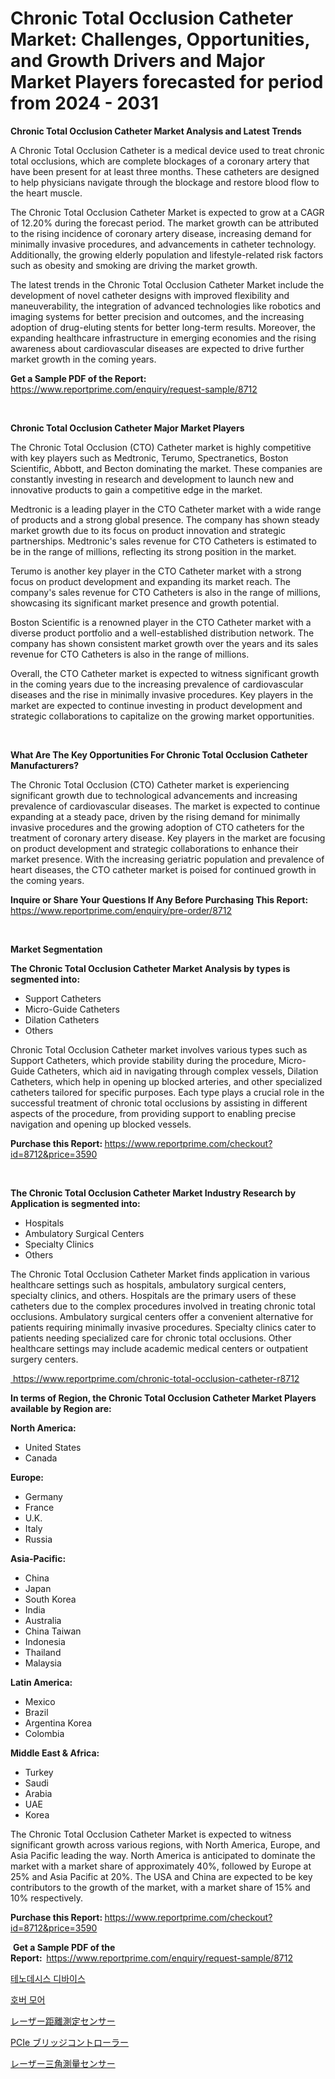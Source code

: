<p><h1>Chronic Total Occlusion Catheter Market: Challenges, Opportunities, and Growth Drivers and Major Market Players forecasted for period from 2024 - 2031</h1></p><p><strong>Chronic Total Occlusion Catheter Market Analysis and Latest Trends</strong></p>
<p><p>A Chronic Total Occlusion Catheter is a medical device used to treat chronic total occlusions, which are complete blockages of a coronary artery that have been present for at least three months. These catheters are designed to help physicians navigate through the blockage and restore blood flow to the heart muscle.</p><p>The Chronic Total Occlusion Catheter Market is expected to grow at a CAGR of 12.20% during the forecast period. The market growth can be attributed to the rising incidence of coronary artery disease, increasing demand for minimally invasive procedures, and advancements in catheter technology. Additionally, the growing elderly population and lifestyle-related risk factors such as obesity and smoking are driving the market growth.</p><p>The latest trends in the Chronic Total Occlusion Catheter Market include the development of novel catheter designs with improved flexibility and maneuverability, the integration of advanced technologies like robotics and imaging systems for better precision and outcomes, and the increasing adoption of drug-eluting stents for better long-term results. Moreover, the expanding healthcare infrastructure in emerging economies and the rising awareness about cardiovascular diseases are expected to drive further market growth in the coming years.</p></p>
<p><strong>Get a Sample PDF of the Report:&nbsp;</strong> <a href="https://www.reportprime.com/enquiry/request-sample/8712">https://www.reportprime.com/enquiry/request-sample/8712</a></p>
<p>&nbsp;</p>
<p><strong>Chronic Total Occlusion Catheter Major Market Players</strong></p>
<p><p>The Chronic Total Occlusion (CTO) Catheter market is highly competitive with key players such as Medtronic, Terumo, Spectranetics, Boston Scientific, Abbott, and Becton dominating the market. These companies are constantly investing in research and development to launch new and innovative products to gain a competitive edge in the market.</p><p>Medtronic is a leading player in the CTO Catheter market with a wide range of products and a strong global presence. The company has shown steady market growth due to its focus on product innovation and strategic partnerships. Medtronic's sales revenue for CTO Catheters is estimated to be in the range of millions, reflecting its strong position in the market.</p><p>Terumo is another key player in the CTO Catheter market with a strong focus on product development and expanding its market reach. The company's sales revenue for CTO Catheters is also in the range of millions, showcasing its significant market presence and growth potential.</p><p>Boston Scientific is a renowned player in the CTO Catheter market with a diverse product portfolio and a well-established distribution network. The company has shown consistent market growth over the years and its sales revenue for CTO Catheters is also in the range of millions.</p><p>Overall, the CTO Catheter market is expected to witness significant growth in the coming years due to the increasing prevalence of cardiovascular diseases and the rise in minimally invasive procedures. Key players in the market are expected to continue investing in product development and strategic collaborations to capitalize on the growing market opportunities.</p></p>
<p>&nbsp;</p>
<p><strong>What Are The Key Opportunities For Chronic Total Occlusion Catheter Manufacturers?</strong></p>
<p><p>The Chronic Total Occlusion (CTO) Catheter market is experiencing significant growth due to technological advancements and increasing prevalence of cardiovascular diseases. The market is expected to continue expanding at a steady pace, driven by the rising demand for minimally invasive procedures and the growing adoption of CTO catheters for the treatment of coronary artery disease. Key players in the market are focusing on product development and strategic collaborations to enhance their market presence. With the increasing geriatric population and prevalence of heart diseases, the CTO catheter market is poised for continued growth in the coming years.</p></p>
<p><strong>Inquire or Share Your Questions If Any Before Purchasing This Report:</strong> <a href="https://www.reportprime.com/enquiry/pre-order/8712">https://www.reportprime.com/enquiry/pre-order/8712</a></p>
<p>&nbsp;</p>
<p><strong>Market Segmentation</strong></p>
<p><strong>The Chronic Total Occlusion Catheter Market Analysis by types is segmented into:</strong></p>
<p><ul><li>Support Catheters</li><li>Micro-Guide Catheters</li><li>Dilation Catheters</li><li>Others</li></ul></p>
<p><p>Chronic Total Occlusion Catheter market involves various types such as Support Catheters, which provide stability during the procedure, Micro-Guide Catheters, which aid in navigating through complex vessels, Dilation Catheters, which help in opening up blocked arteries, and other specialized catheters tailored for specific purposes. Each type plays a crucial role in the successful treatment of chronic total occlusions by assisting in different aspects of the procedure, from providing support to enabling precise navigation and opening up blocked vessels.</p></p>
<p><strong>Purchase this Report:&nbsp;</strong><a href="https://www.reportprime.com/checkout?id=8712&price=3590">https://www.reportprime.com/checkout?id=8712&price=3590</a></p>
<p>&nbsp;</p>
<p><strong>The Chronic Total Occlusion Catheter Market Industry Research by Application is segmented into:</strong></p>
<p><ul><li>Hospitals</li><li>Ambulatory Surgical Centers</li><li>Specialty Clinics</li><li>Others</li></ul></p>
<p><p>The Chronic Total Occlusion Catheter Market finds application in various healthcare settings such as hospitals, ambulatory surgical centers, specialty clinics, and others. Hospitals are the primary users of these catheters due to the complex procedures involved in treating chronic total occlusions. Ambulatory surgical centers offer a convenient alternative for patients requiring minimally invasive procedures. Specialty clinics cater to patients needing specialized care for chronic total occlusions. Other healthcare settings may include academic medical centers or outpatient surgery centers.</p></p>
<p><a href="https://www.reportprime.com/chronic-total-occlusion-catheter-r8712">&nbsp;https://www.reportprime.com/chronic-total-occlusion-catheter-r8712</a></p>
<p><strong>In terms of Region, the Chronic Total Occlusion Catheter Market Players available by Region are:</strong></p>
<p>
    <p> <strong> North America: </strong>
        <ul>
            <li>United States</li>
            <li>Canada</li>
        </ul>
        </p> 
    <p> <strong> Europe: </strong>
        <ul>
            <li>Germany</li>
            <li>France</li>
            <li>U.K.</li>
            <li>Italy</li>
            <li>Russia</li>
        </ul>
        </p> 
    <p> <strong> Asia-Pacific: </strong>
        <ul>
            <li>China</li>
            <li>Japan</li>
            <li>South Korea</li>
            <li>India</li>
            <li>Australia</li>
            <li>China Taiwan</li>
            <li>Indonesia</li>
            <li>Thailand</li>
            <li>Malaysia</li>
        </ul>
        </p> 
    <p> <strong> Latin America: </strong>
        <ul>
            <li>Mexico</li>
            <li>Brazil</li>
            <li>Argentina Korea</li>
            <li>Colombia</li>
        </ul>
        </p> 
    <p> <strong> Middle East & Africa: </strong>
        <ul>
            <li>Turkey</li>
            <li>Saudi</li>
            <li>Arabia</li>
            <li>UAE</li>
            <li>Korea</li>
        </ul>
    </p>
    </p>
<p><p>The Chronic Total Occlusion Catheter Market is expected to witness significant growth across various regions, with North America, Europe, and Asia Pacific leading the way. North America is anticipated to dominate the market with a market share of approximately 40%, followed by Europe at 25% and Asia Pacific at 20%. The USA and China are expected to be key contributors to the growth of the market, with a market share of 15% and 10% respectively.</p></p>
<p><strong>Purchase this Report: </strong><a href="https://www.reportprime.com/checkout?id=8712&price=3590">https://www.reportprime.com/checkout?id=8712&price=3590</a></p>
<p>&nbsp;<strong>Get a Sample PDF of the Report:&nbsp;&nbsp;</strong><a href="https://www.reportprime.com/enquiry/request-sample/8712">https://www.reportprime.com/enquiry/request-sample/8712</a></p>
<p><strong></strong></p>
<p><p><a href="https://github.com/marufmohassin05/Market-Research-Report-List-1/blob/main/663505297042.md">테노데시스 디바이스</a></p><p><a href="https://medium.com/@porterhntz2023/%EA%B8%80%EB%A1%9C%EB%B2%8C-%ED%98%B8%EB%B2%84-%EB%AA%A8%EC%96%B4-%EC%8B%9C%EC%9E%A5%EC%9D%98-%EB%AF%B8%EB%9E%98-%ED%8A%B8%EB%A0%8C%EB%93%9C-2024%EB%85%84%EB%B6%80%ED%84%B0-2031%EB%85%84%EA%B9%8C%EC%A7%80-145%ED%8E%98%EC%9D%B4%EC%A7%80%EC%97%90%EC%84%9C%EC%9D%98-%EC%8B%9C%EC%9E%A5-%ED%86%B5%EC%B0%B0%EA%B3%BC-%EB%B6%84%EC%84%9D-52cd03b4408e">호버 모어</a></p><p><a href="https://github.com/vtbvgl20191192/Market-Research-Report-List-3/blob/main/289553175752.md">レーザー距離測定センサー</a></p><p><a href="https://medium.com/@solomonbode854/%E6%AC%A1%E3%81%AE%E6%96%87%E7%AB%A0%E3%82%92%E6%97%A5%E6%9C%AC%E8%AA%9E%E3%81%AB%E7%BF%BB%E8%A8%B3%E3%81%97%E3%81%A6%E3%81%8F%E3%81%A0%E3%81%95%E3%81%84-2024%E5%B9%B4%E3%81%8B%E3%82%892031%E5%B9%B4%E3%81%BE%E3%81%A7%E3%81%AEpcie%E3%83%96%E3%83%AA%E3%83%83%E3%82%B8%E3%82%B3%E3%83%B3%E3%83%88%E3%83%AD%E3%83%BC%E3%83%A9%E5%B8%82%E5%A0%B4%E3%81%AE%E6%96%B0%E8%88%88%E3%83%88%E3%83%AC%E3%83%B3%E3%83%89%E3%81%A8%E5%B0%86%E6%9D%A5%E3%81%AE%E5%B1%95%E6%9C%9B-c73f045fcb7d">PCIe ブリッジコントローラー</a></p><p><a href="https://github.com/laurenreichert/Market-Research-Report-List-2/blob/main/314813775753.md">レーザー三角測量センサー</a></p></p>